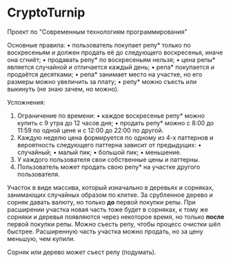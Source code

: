 # CryptoTurnip
Проект по "Современным технологиям программирования"

Основные правила:
• пользователь покупает репу* только по воскресеньям и должен продать её до следующего воскресенья, иначе она сгниёт;
• продавать репу* по воскресеньям нельзя;
• цена репы* является случайной и отличается каждый день;
• репа* покупается и продаётся десятками;
• репа* занимает место на участке, но его размеры можно увеличить за плату;
• репу* можно съесть или выкинуть (не знаю зачем, но можно).

Усложнения:
  1. Ограничение по времени:
  • каждое воскресенье репу* можно купить с 9 утра до 12 часов дня;
  • продать репу* можно с 8:00 до 11:59 по одной цене и с 12:00 до 22:00 по другой.
  2. Каждую неделю цена формируется по одному из 4-х паттернов и вероятность следующего паттерна зависит от предыдущих:
  • случайный;
  • малый пик;
  • большой пик;
  • меньшение.
  3. У каждого пользователя свои собственные цены и паттерны.
  4. Пользователь может продать свою репу* на участке другого пользователя.

Участок в виде массива, который изначально в деревьях и сорняках, занимающих случайных образом по клетке. За срубленное дерево и сорняк давать валюту, но только **до** первой покупки репы. При расширении участка новая часть тоже будет в сорняках, к тому же сорняки и деревья появляются через некоторое время, но только **после** первой покупки репы. Можно съесть репу, чтобы процесс очистки шёл быстрее. Расширенную часть участка можно продать, но за цену меньшую, чем купили.

Сорняк или дерево может съест репу (подумать).
